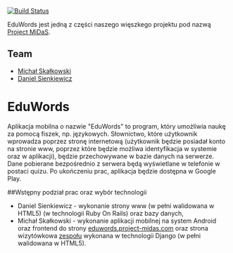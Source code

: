 [![Build Status](https://magnum.travis-ci.com/henio180/EduWords.svg?token=fpanay9Rp4K9owdqG4pN)](https://magnum.travis-ci.com/henio180/EduWords)

EduWords jest jedną z części naszego więszkego projektu pod nazwą [Project MiDaS](http://project-midas.com).

## Team
* [Michał Skałkowski](https://github.com/Michaldwadwa/)
* [Daniel Sienkiewicz](https://github.com/henio180)

# EduWords
Aplikacja mobilna o nazwie "EduWords" to program, który umożliwia naukę za pomocą fiszek, np. językowych. Słownictwo, które użytkownik wprowadza poprzez stronę internetową (użytkownik będzie posiadał konto na stronie www, poprzez które będzie możliwa identyfikacja w systemie oraz w aplikacji), będzie przechowywane w bazie danych na serwerze. Dane pobierane bezpośrednio z serwera będą wyświetlane w telefonie w postaci quizu. Po ukończeniu prac, aplikacja będzie dostępna w Google Play.

##Wstępny podział prac oraz wybór technologii
* Daniel Sienkiewicz - wykonanie strony www (w pełni walidowana w HTML5) (w technologii Ruby On Rails) oraz bazy danych,
* Michał Skałkowski - wykonanie aplikacji mobilnej na system Android oraz frontend do strony [eduwords.project-midas.com](http://eduwords.project-midas.com) oraz strona wizytówkowa [zespołu](https://bitbucket.org/Michaldwadwa/midas-website) wykonana w technologii Django (w pełni walidowana w HTML5).
